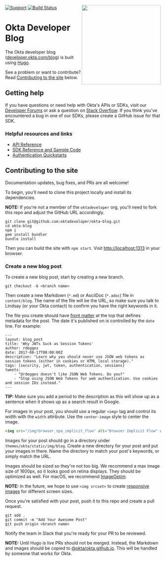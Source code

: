 [<img src="https://devforum.okta.com/uploads/oktadev/original/1X/0c6402653dfb70edc661d4976a43a46f33e5e919.png" align="right" width="256px"/>][doc]

[![Support](https://img.shields.io/badge/support-developer%20forum-blue.svg)][devforum] [![Build Status](https://travis-ci.org/oktadeveloper/okta-blog.svg?branch=master)](https://travis-ci.org/oktadeveloper/okta-blog)

# Okta Developer Blog 

The Okta developer blog ([developer.okta.com/blog](https://developer.okta.com/blog)) is built using [Hugo](https://gohugo.io/).

See a problem or want to contribute? Read [Contributing to the site](#contributing-to-the-site) below.

## Getting help

If you have questions or need help with Okta's APIs or SDKs, visit our [Developer Forums](https://devforum.okta.com/) or ask a question on [Stack Overflow](https://stackoverflow.com/questions/tagged/okta). If you think you've encountered a bug in one of our SDKs, please create a GitHub issue for that SDK.

### Helpful resources and links

- [API Reference](https://developer.okta.com/docs/api/resources/)
- [SDK Reference and Sample Code](https://developer.okta.com/documentation/)
- [Authentication Quickstarts](https://developer.okta.com/quickstart/)

## Contributing to the site

Documentation updates, bug fixes, and PRs are all welcome!

To begin, you'll need to clone this project locally and install its dependencies.

**NOTE:** If you're not a member of the `oktadeveloper` org, you'll need to fork this repo and adjust the GitHub URL accordingly.

```
git clone git@github.com:oktadeveloper/okta-blog.git
cd okta-blog
npm i
gem install bundler
bundle install
```

Then you can build the site with `npm start`. Visit <http://localhost:1313> in your browser. 

### Create a new blog post

To create a new blog post, start by creating a new branch.

```
git checkout -b <branch name>
```

Then create a new Markdown (`*.md`) or AsciiDoc (`*.adoc`) file in `content/blog`. The name of the file will be the URL, so make sure you talk to Lindsay (or your Okta contact) to confirm you have the right keywords in it.

The file you create should have [front matter](https://gohugo.io/content-management/front-matter) at the top that defines metadata for the post. The date it's published on is controlled by the `date` line. For example:

```
---
layout: blog_post
title: 'Why JWTs Suck as Session Tokens'
author: rdegges
date: 2017-08-17T00:00:00Z
description: "Learn why you should never use JSON web tokens as session tokens (either in cookies or HTML local storage)."
tags: [security, jwt, token, authentication, sessions]
tweets:
    - "@rdegges doesn't like JSON Web Tokens. Do you?"
    - "Stop using JSON Web Tokens for web authentication. Use cookies and session IDs instead."
---
```

**TIP:** Make sure you add a period to the description as this will show up as a sentence when it shows up as a search result in Google.

For images in your post, you should use a regular `<img>` tag and control its width with the `width` attribute. Use the `center-image` style to center the image.

```html
<img src="/img/browser_spa_implicit_flow" alt="Browser Implicit Flow" width="600" class="center-image">
```

Images for your post should go in a directory under `themes/okta/static/img/blog`. Create a new directory for your post and put your images in there. Name the directory to match your post's keywords, or simply match the URL. 

Images should be sized so they're not too big. We recommend a max image size of 1600px, so it looks good on retina displays. They should be optimized as well. For macOS, we recommend [ImageOptim](https://imageoptim.com/mac).

**NOTE:** In the future, we hope to use `<img srcset>` to create [responsive images](https://developer.mozilla.org/en-US/docs/Learn/HTML/Multimedia_and_embedding/Responsive_images) for different screen sizes.

Once you're satisfied with your post, push it to this repo and create a pull request.

```
git add .
git commit -m "Add Your Awesome Post"
git push origin <branch name>
```

Notify the team in Slack that you're ready for your PR to be reviewed.

**NOTE:** Until Hugo is live PRs should not be merged. Instead, the Markdown and images should be copied to [@okta/okta.github.io](https://github.com/okta/okta.github.io). This will be handled by someone that works for Okta.

[doc]: https://developer.okta.com
[devforum]: https://devforum.okta.com
